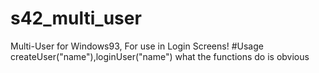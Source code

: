 # s42_multi_user
Multi-User for Windows93, For use in Login Screens!
#Usage
createUser("name"),loginUser("name") what the functions do is obvious
